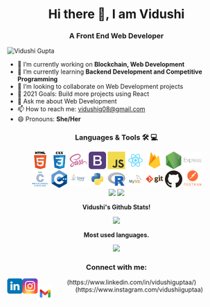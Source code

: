 <h1 align="center"> Hi there 👋, I am Vidushi </h1>
<h3 align="center"> A Front End Web Developer </h3>
<p align="left"> <img src="https://komarev.com/ghpvc/?username=vidushig08" alt="Vidushi Gupta" /> </p>
<!-- **vidushig08/vidushig08** is a ✨ _special_ ✨ repository because its `README.md` (this file) appears on your GitHub profile. -->

- 🔭 I’m currently working on **Blockchain, Web Development**
- 🌱 I’m currently learning **Backend Development and Competitive Programming**
- 👯 I’m looking to collaborate on Web Development projects
- 🥅 2021 Goals: Build more projects using React
- 💬 Ask me about Web Development
- 📫 How to reach me: vidushig08@gmail.com
- 😄 Pronouns: **She/Her**

<!--
- 👨‍💻 All of my projects are available at https://github.com/vidushig08 
- 🤔 I’m looking for help with ...
- ⚡ Fun fact: ...
-->

<h3 align="center"> Languages & Tools 🛠 💻</h3>
<div align="center">
  <code><img height="40" src="https://raw.githubusercontent.com/github/explore/80688e429a7d4ef2fca1e82350fe8e3517d3494d/topics/html/html.png"></code>
  <code><img height="40" src="https://raw.githubusercontent.com/github/explore/80688e429a7d4ef2fca1e82350fe8e3517d3494d/topics/css/css.png"></code>
  <code><img height="40" src="https://raw.githubusercontent.com/github/explore/80688e429a7d4ef2fca1e82350fe8e3517d3494d/topics/sass/sass.png"></code>
  <code><img height="40" src="https://raw.githubusercontent.com/github/explore/80688e429a7d4ef2fca1e82350fe8e3517d3494d/topics/bootstrap/bootstrap.png"></code>
  <code><img height="40" src="https://raw.githubusercontent.com/github/explore/80688e429a7d4ef2fca1e82350fe8e3517d3494d/topics/javascript/javascript.png"></code>
  <code><img height="40" src="https://raw.githubusercontent.com/github/explore/80688e429a7d4ef2fca1e82350fe8e3517d3494d/topics/react/react.png"></code>
  <code><img height="40" src="https://raw.githubusercontent.com/github/explore/80688e429a7d4ef2fca1e82350fe8e3517d3494d/topics/firebase/firebase.png"></code>
  <code><img height="40" src="https://raw.githubusercontent.com/github/explore/80688e429a7d4ef2fca1e82350fe8e3517d3494d/topics/nodejs/nodejs.png"></code>
  <code><img height="40" src="https://raw.githubusercontent.com/github/explore/80688e429a7d4ef2fca1e82350fe8e3517d3494d/topics/express/express.png"></code>
  <br>
  <code><img height="40" src="https://raw.githubusercontent.com/github/explore/80688e429a7d4ef2fca1e82350fe8e3517d3494d/topics/c/c.png"></code>
  <code><img height="40" src="https://raw.githubusercontent.com/github/explore/80688e429a7d4ef2fca1e82350fe8e3517d3494d/topics/cpp/cpp.png"></code>
  <code><img height="40" src="https://raw.githubusercontent.com/github/explore/80688e429a7d4ef2fca1e82350fe8e3517d3494d/topics/java/java.png"></code>
  <code><img height="40" src="https://raw.githubusercontent.com/github/explore/80688e429a7d4ef2fca1e82350fe8e3517d3494d/topics/python/python.png"></code>
  <code><img height="40" src="https://raw.githubusercontent.com/github/explore/80688e429a7d4ef2fca1e82350fe8e3517d3494d/topics/r/r.png"></code>
  <code><img height="40" src="https://raw.githubusercontent.com/github/explore/80688e429a7d4ef2fca1e82350fe8e3517d3494d/topics/mysql/mysql.png"></code>
  <code><img height="40" src="https://raw.githubusercontent.com/github/explore/80688e429a7d4ef2fca1e82350fe8e3517d3494d/topics/git/git.png"></code>
  <code><img height="40" src="https://raw.githubusercontent.com/github/explore/80688e429a7d4ef2fca1e82350fe8e3517d3494d/topics/github-api/github-api.png"></code>
  <code><img height="40" src="https://raw.githubusercontent.com/github/explore/80688e429a7d4ef2fca1e82350fe8e3517d3494d/topics/postman/postman.png"></code>
  <br>
  <code><img height="40" src="https://upload.wikimedia.org/wikipedia/commons/thumb/9/9a/Visual_Studio_Code_1.35_icon.svg/1024px-Visual_Studio_Code_1.35_icon.svg.png"></code>
  <code><img height="40" src="https://upload.wikimedia.org/wikipedia/commons/thumb/9/98/Apache_NetBeans_Logo.svg/640px-Apache_NetBeans_Logo.svg.png"></code>
</div>

<p align="center"><b>Vidushi's Github Stats!</b></p>
<p align="center"><img src="https://github-readme-stats.vercel.app/api?username=vidushig08&&show_icons=true&hide_border=false&title_color=ffffff&text_color=daf7dc&icon_color=bb2acf&bg_color=191919">
</p>

<p align="center"><b>Most used languages.</b></p>
<p align="center"><img src="https://github-readme-stats.vercel.app/api/top-langs/?username=vidushig08&layout=compact&hide_border=false&title_color=ffffff&text_color=daf7dc&icon_color=bb2acf&bg_color=191919">
</p>

<h3 align="center"> Connect with me:</h3>
<div align="center">
  <img align="left" alt="Vidushi | LinkedIn" width="35px" src="https://github.com/edent/SuperTinyIcons/blob/master/images/svg/linkedin.svg" />(https://www.linkedin.com/in/vidushiguptaa/)
  <img align="left" alt="Vidushi | Instagram" width="35px" src="https://github.com/edent/SuperTinyIcons/blob/master/images/svg/instagram.svg" />(https://www.instagram.com/vidushiiguptaa)
  <img align="left" mailto:"vidushig08@gmail.com" alt="Vidushi| Gmail" width="35px" src="https://github.com/edent/SuperTinyIcons/blob/master/images/svg/gmail.svg" />
  <br/>
</div>

